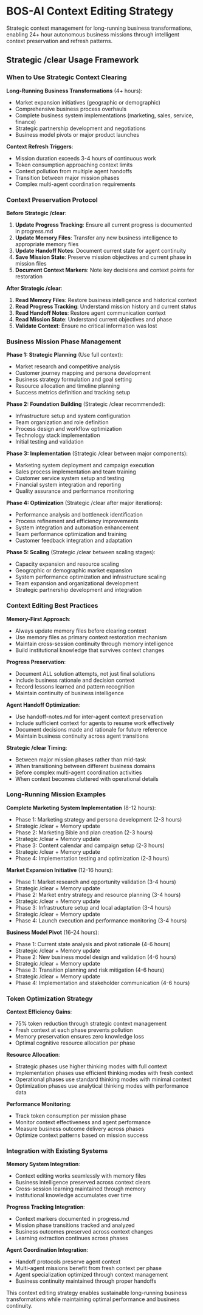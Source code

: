 # BOS-AI Context Editing Strategy

Strategic context management for long-running business transformations, enabling 24+ hour autonomous business missions through intelligent context preservation and refresh patterns.

## Strategic /clear Usage Framework

### When to Use Strategic Context Clearing

**Long-Running Business Transformations** (4+ hours):
- Market expansion initiatives (geographic or demographic)
- Comprehensive business process overhauls
- Complete business system implementations (marketing, sales, service, finance)
- Strategic partnership development and negotiations
- Business model pivots or major product launches

**Context Refresh Triggers**:
- Mission duration exceeds 3-4 hours of continuous work
- Token consumption approaching context limits
- Context pollution from multiple agent handoffs
- Transition between major mission phases
- Complex multi-agent coordination requirements

### Context Preservation Protocol

**Before Strategic /clear**:
1. **Update Progress Tracking**: Ensure all current progress is documented in progress.md
2. **Update Memory Files**: Transfer any new business intelligence to appropriate memory files
3. **Update Handoff Notes**: Document current state for agent continuity
4. **Save Mission State**: Preserve mission objectives and current phase in mission files
5. **Document Context Markers**: Note key decisions and context points for restoration

**After Strategic /clear**:
1. **Read Memory Files**: Restore business intelligence and historical context
2. **Read Progress Tracking**: Understand mission history and current status
3. **Read Handoff Notes**: Restore agent communication context
4. **Read Mission State**: Understand current objectives and phase
5. **Validate Context**: Ensure no critical information was lost

### Business Mission Phase Management

**Phase 1: Strategic Planning** (Use full context):
- Market research and competitive analysis
- Customer journey mapping and persona development
- Business strategy formulation and goal setting
- Resource allocation and timeline planning
- Success metrics definition and tracking setup

**Phase 2: Foundation Building** (Strategic /clear recommended):
- Infrastructure setup and system configuration
- Team organization and role definition
- Process design and workflow optimization
- Technology stack implementation
- Initial testing and validation

**Phase 3: Implementation** (Strategic /clear between major components):
- Marketing system deployment and campaign execution
- Sales process implementation and team training
- Customer service system setup and testing
- Financial system integration and reporting
- Quality assurance and performance monitoring

**Phase 4: Optimization** (Strategic /clear after major iterations):
- Performance analysis and bottleneck identification
- Process refinement and efficiency improvements
- System integration and automation enhancement
- Team performance optimization and training
- Customer feedback integration and adaptation

**Phase 5: Scaling** (Strategic /clear between scaling stages):
- Capacity expansion and resource scaling
- Geographic or demographic market expansion
- System performance optimization and infrastructure scaling
- Team expansion and organizational development
- Strategic partnership development and integration

### Context Editing Best Practices

**Memory-First Approach**:
- Always update memory files before clearing context
- Use memory files as primary context restoration mechanism
- Maintain cross-session continuity through memory intelligence
- Build institutional knowledge that survives context changes

**Progress Preservation**:
- Document ALL solution attempts, not just final solutions
- Include business rationale and decision context
- Record lessons learned and pattern recognition
- Maintain continuity of business intelligence

**Agent Handoff Optimization**:
- Use handoff-notes.md for inter-agent context preservation
- Include sufficient context for agents to resume work effectively
- Document decisions made and rationale for future reference
- Maintain business continuity across agent transitions

**Strategic /clear Timing**:
- Between major mission phases rather than mid-task
- When transitioning between different business domains
- Before complex multi-agent coordination activities
- When context becomes cluttered with operational details

### Long-Running Mission Examples

**Complete Marketing System Implementation** (8-12 hours):
- Phase 1: Marketing strategy and persona development (2-3 hours)
- Strategic /clear + Memory update
- Phase 2: Marketing Bible and plan creation (2-3 hours)
- Strategic /clear + Memory update  
- Phase 3: Content calendar and campaign setup (2-3 hours)
- Strategic /clear + Memory update
- Phase 4: Implementation testing and optimization (2-3 hours)

**Market Expansion Initiative** (12-16 hours):
- Phase 1: Market research and opportunity validation (3-4 hours)
- Strategic /clear + Memory update
- Phase 2: Market entry strategy and resource planning (3-4 hours)
- Strategic /clear + Memory update
- Phase 3: Infrastructure setup and local adaptation (3-4 hours)
- Strategic /clear + Memory update
- Phase 4: Launch execution and performance monitoring (3-4 hours)

**Business Model Pivot** (16-24 hours):
- Phase 1: Current state analysis and pivot rationale (4-6 hours)
- Strategic /clear + Memory update
- Phase 2: New business model design and validation (4-6 hours)
- Strategic /clear + Memory update
- Phase 3: Transition planning and risk mitigation (4-6 hours)
- Strategic /clear + Memory update
- Phase 4: Implementation and stakeholder communication (4-6 hours)

### Token Optimization Strategy

**Context Efficiency Gains**:
- 75% token reduction through strategic context management
- Fresh context at each phase prevents pollution
- Memory preservation ensures zero knowledge loss
- Optimal cognitive resource allocation per phase

**Resource Allocation**:
- Strategic phases use higher thinking modes with full context
- Implementation phases use efficient thinking modes with fresh context
- Operational phases use standard thinking modes with minimal context
- Optimization phases use analytical thinking modes with performance data

**Performance Monitoring**:
- Track token consumption per mission phase
- Monitor context effectiveness and agent performance
- Measure business outcome delivery across phases
- Optimize context patterns based on mission success

### Integration with Existing Systems

**Memory System Integration**:
- Context editing works seamlessly with memory files
- Business intelligence preserved across context clears
- Cross-session learning maintained through memory
- Institutional knowledge accumulates over time

**Progress Tracking Integration**:
- Context markers documented in progress.md
- Mission phase transitions tracked and analyzed
- Business outcomes preserved across context changes
- Learning extraction continues across phases

**Agent Coordination Integration**:
- Handoff protocols preserve agent context
- Multi-agent missions benefit from fresh context per phase
- Agent specialization optimized through context management
- Business continuity maintained through proper handoffs

This context editing strategy enables sustainable long-running business transformations while maintaining optimal performance and business continuity.
